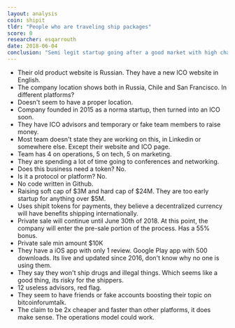 ```yaml
---
layout: analysis
coin: shipit
tldr: "People who are traveling ship packages"
score: 0
researcher: esqarrouth
date: 2018-06-04
conclusion: "Semi legit startup going after a good market with high chance of failure because of slow execution speed. But also an ICO opportunist."
---
```


- Their old product website is Russian. They have a new ICO website in English.
- The company location shows both in Russia, Chile and San Francisco. In different platforms?
- Doesn't seem to have a proper location. 
- Company founded in 2015 as a norma startup, then turned into an ICO soon.
- They have ICO advisors and temporary or fake team members to raise money.
- Most team doesn't state they are working on this, in Linkedin or somewhere else. Except their website and ICO page.
- Team has 4 on operations, 5 on tech, 5 on marketing.
- They are spending a lot of time going to conferences and networking.
- Does this business need a token? No.
- Is it a protocol or platform? No.
- No code written in Github.
- Raising soft cap of $3M and hard cap of $24M. They are too early startup for anything over $5M. 
- Uses shipit tokens for payments, they believe a decentralized currency will have benefits shipping internationally. 
- Private sale will continue until June 30th of 2018. At this point, the company will enter the pre-sale portion of the process. Has a 55% bonus. 
- Private sale min amount $10K
- They have a iOS app with only 1 review. Google Play app with 500 downloads. Its live and updated since 2016, don't know why no one is using them.
- They say they won't ship drugs and illegal things. Which seems like a good thing, its risky for the shippers.
- 12 useless advisors, red flag. 
- They seem to have friends or fake accounts boosting their topic on bitcoinforumtalk.
- The claim to be 2x cheaper and faster than other platforms, it does make sense. The operations model could work.